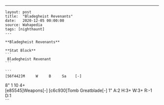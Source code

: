 ---
    layout: post
    title:  "Bladegheist Revenants"
    date:   2020-12-05 00:00:00
    source: Wahapedia
    tags: [nighthaunt]
    ---
    
    **Bladegheist Revenants**
    
    **Stat Block**
    ```
     Bladegheist Revenant
    ```
    
    ```
    [56f442]M     W     B     Sa    [-]
8"    1     10    4+    
[e85545]Weapons[-]
[c6c930]Tomb Greatblade[-]
1"     A:2    H:3+   W:3+   R:-1   D:1   
    ```
    
    
    